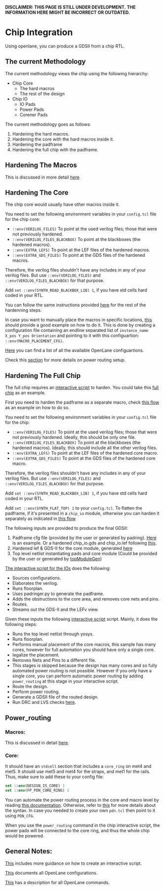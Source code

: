**DISCLAIMER: THIS PAGE IS STILL UNDER DEVELOPMENT.**
**THE INFORMATION HERE MIGHT BE INCORRECT OR OUTDATED.**

# Chip Integration

Using openlane, you can produce a GDSII from a chip RTL.


## The current Methodology

The current methodology views the chip using the following hierarchy:
- Chip Core
    - The hard macros
    - The rest of the design
- Chip IO
    - IO Pads
    - Power Pads
    - Corener Pads

The current methodology goes as follows:
1. Hardening the hard macros.
2. Hardening the core with the hard macros inside it.
3. Hardening the padframe
4. Hardening the full chip with the padframe.


## Hardening The Macros

This is discussed in more detail [here][8].

## Hardening The Core

The chip core would usually have other macros inside it.

You need to set the following environment variables in your `config.tcl` file for the chip core:
- `::env(VERILOG_FILES)` To point at the used verilog files; those that were not previously hardened.
- `::env(VERILOG_FILES_BLACKBOX)` To point at the blackboxes (the hardened macros).
- `::env(EXTRA_LEFS)` To point at the LEF files of the hardened macros.
- `::env(EXTRA_GDS_FILES)` To point at the GDS files of the hardened macros.

Therefore, the verilog files shouldn't have any includes in any of your verilog files. But use `::env(VERILOG_FILES)` and `::env(VERILOG_FILES_BLACKBOX)` for that purpose.

Add `set ::env(SYNTH_READ_BLACKBOX_LIB) 1`, if you have std cells hard coded in your RTL.

You can follow the same instructions provided [here][8] for the rest of the hardenning steps.

In case you want to manually place the macros in specific locations, [this][9] should provide a good example on how to do it. This is done by creating a configuration file containing an endline separated list of `instance_name X_pos Y_pos Orientation` and pointing to it with this configuartion: `::env(MACRO_PLACEMENT_CFG)`.

[Here][0] you can find a list of all the available OpenLane configuartions.

Check this [section](#power-routing) for more details on power routing setup.

## Hardening The Full Chip


The full chip requires an [interactive script][2] to harden. You could take this [full chip][5] as an example.

First you need to harden the padframe as a separate macro, check [this flow][4] as an example on how to do so.

You need to set the following environment variables in your `config.tcl` file for the chip:
- `::env(VERILOG_FILES)` To point at the used verilog files; those that were not previously hardened. Ideally, this should be only one file.
- `::env(VERILOG_FILES_BLACKBOX)` To point at the blackboxes (the hardened macros). Ideally, this should include all the other verilog files.
- `::env(EXTRA_LEFS)` To point at the LEF files of the hardened core macro.
- `::env(EXTRA_GDS_FILES)` To point at the GDS files of the hardened core macro.

Therefore, the verilog files shouldn't have any includes in any of your verilog files. But use `::env(VERILOG_FILES)` and `::env(VERILOG_FILES_BLACKBOX)` for that purpose.

Add `set ::env(SYNTH_READ_BLACKBOX_LIB) 1`, if you have std cells hard coded in your RTL.

Add `set ::env(SYNTH_FLAT_TOP) 1` to your `config.tcl`. To flatten the padframe, if it's presented in a `chip_io` module, otherwise you can harden it separately as indicated in [this flow][4].

The following inputs are provided to produce the final GDSII:

1. Padframe cfg file (provided by the user or generated by padring). [Here][6] is an example. Or a hardened chip_io.gds and chip_io.lef following [this][4].
2. Hardened lef & GDS-II for the core module, generated [here](#hardening-the-core)
3. Top level netlist instantiating pads and core module (Could be provided by the user or generated by [topModuleGen][7])

[The interactive script for the IOs][4] does the following:
- Sources configurations.
- Elaborates the verilog.
- Runs floorplan.
- Uses padringer.py to generate the padframe.
- Adds the obstructions to the core area, and removes core nets and pins.
- Routes.
- Streams out the GDS-II and the LEFv view.

Given these inputs the following [interactive script][5] script. Mainly, it does the following steps:
-  Runs the top level netlist through yosys.
-  Runs floorplan.
-  Performs manual placement of the core macros, this sample has many cores, however for full automation you should have only a single core.
-  legalize the placement.
-  Removes Nets and Pins to a different file.
-  This stages is skipped because the design has many cores and so fully automated power routing is not possible. However if you only have a single core, you can perform automatic power routing by adding `power_routing` at this stage in your interactive script.
-  Route the design.
-  Perform power routing.
-  Generate a GDSII file of the routed design.
-  Run DRC and LVS checks [here][11].

## Power_routing

### Macros:

This is discussed in detail [here][8].

### Core:

It should have an `stdcell` section that includes a `core_ring` on met4 and met5. It should use met5 and met4 for the straps, and met1 for the rails. Thus, make sure to add these to your config file:

```tcl
set ::env(DESIGN_IS_CORE) 1
set ::env(FP_PDN_CORE_RING) 1
```

You can automate the power routing process in the core and macro level by reading [this documentation][10]. Otherwise, refer to [this][3] for more details about the syntax. In case you needed to create your own `pdn.tcl` then point to it using `PDN_CFG`.

When you use the `power_routing` command in the chip interactive script, the power pads will be connected to the core ring, and thus the whole chip would be powered.

## General Notes:

[This][2] includes more guidance on how to create an interactive script.

[This][0] documents all OpenLane configurations.

[This][1] has a description for all OpenLane commands.

[0]: ./../../configuration/README.md
[1]: ./openlane_commands.md
[2]: ./advanced_readme.md
[3]: https://github.com/The-OpenROAD-Project/OpenROAD/blob/master/src/pdn/doc/PDN.md
[4]: https://github.com/efabless/caravel/blob/mpw-one-b/openlane/chip_io/interactive.tcl
[5]: https://github.com/efabless/caravel/blob/mpw-one-b/openlane/caravel/interactive.tcl
[6]: https://github.com/efabless/caravel/blob/mpw-one-b/openlane/chip_io/padframe.cfg
[7]: ./../../scripts/topModuleGen/README.md
[8]: ./hardening_macros.md
[9]: https://github.com/efabless/openlane/tree/master/designs/manual_macro_placement_test
[10]: ./advanced_power_grid_control.md
[11]: https://github.com/efabless/caravel/blob/mpw-one-b/openlane/caravel/interactive.lvs.tcl

